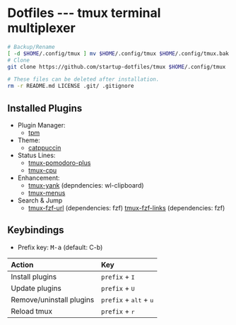 # Dotfiles --- tmux terminal multiplexer

```sh
# Backup/Rename
[ -d $HOME/.config/tmux ] mv $HOME/.config/tmux $HOME/.config/tmux.bak
# Clone
git clone https://github.com/startup-dotfiles/tmux $HOME/.config/tmux

# These files can be deleted after installation.
rm -r README.md LICENSE .git/ .gitignore
```

## Installed Plugins

- Plugin Manager:
  - [tpm](https://github.com/tmux-plugins/tpm)
- Theme:
  - [catppuccin](https://github.com/catppuccin/tmux)
- Status Lines:
  - [tmux-pomodoro-plus](https://github.com/olimorris/tmux-pomodoro-plus)
  - [tmux-cpu](https://github.com/tmux-plugins/tmux-cpu)
- Enhancement:
  - [tmux-yank](https://github.com/tmux-plugins/tmux-yank) (depndencies: wl-clipboard)
  - [tmux-menus](https://github.com/jaclu/tmux-menus)
- Search & Jump
  - [tmux-fzf-url](https://github.com/wfxr/tmux-fzf-url) (dependencies: fzf)
    [tmux-fzf-links](https://github.com/alberti42/tmux-fzf-links) (dependencies: fzf)

## Keybindings

- Prefix key: <kbd>M-a</kbd> (default: C-b)

| Action                    | Key                                        |
| :------------------------ | :----------------------------------------- |
| Install plugins           |  `prefix` + <kbd>I</kbd>                   |
| Update plugins            |  `prefix` + <kbd>U</kbd>                   |
| Remove/uninstall plugins  |  `prefix` + <kbd>alt</kbd> + <kbd>u</kbd>  |
| Reload tmux               |  `prefix` + <kbd>r</kbd>                   |
